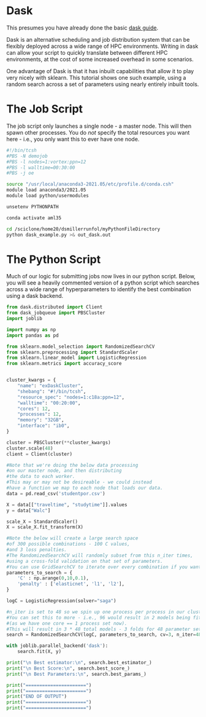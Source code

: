 # Dask
This presumes you have already done the basic [dask guide](https://hmbaier.gitbook.io/distributed-ml-w-and-m/using-python-and-batch/dask_intro).

Dask is an alternative scheduling and job distribution system that can be flexibly deployed across a wide range of HPC environments.  Writing in dask can allow your script to quickly translate between different HPC environments, at the cost of some increased overhead in some scenarios.

One advantage of Dask is that it has inbuilt capabilities that allow it to play very nicely with sklearn.  This tutorial shows one such example, using a random search across a set of parameters using nearly entirely inbuilt tools.

# The Job Script
The job script only launches a single node - a master node.  This will then spawn other processes.  You do *not* specify the total resources you want here - i.e., you only want this to ever have one node.
```sh
#!/bin/tcsh
#PBS -N demojob
#PBS -l nodes=1:vortex:ppn=12
#PBS -l walltime=00:30:00
#PBS -j oe

source "/usr/local/anaconda3-2021.05/etc/profile.d/conda.csh"
module load anaconda3/2021.05
module load python/usermodules

unsetenv PYTHONPATH

conda activate aml35

cd /sciclone/home20/dsmillerrunfol/myPythonFileDirectory
python dask_example.py >& out_dask.out
```

# The Python Script
Much of our logic for submitting jobs now lives in our python script.  Below, you will see a heavily commented version of a python script which searches across a wide range of hyperparameters to identify the best combination using a dask backend.

```python
from dask.distributed import Client
from dask_jobqueue import PBSCluster
import joblib

import numpy as np
import pandas as pd

from sklearn.model_selection import RandomizedSearchCV
from sklearn.preprocessing import StandardScaler
from sklearn.linear_model import LogisticRegression
from sklearn.metrics import accuracy_score


cluster_kwargs = {
    "name": "exDaskCluster",
    "shebang": "#!/bin/tcsh",
    "resource_spec": "nodes=1:c18a:ppn=12",
    "walltime": "00:20:00",
    "cores": 12,
    "processes": 12,
    "memory": "32GB",
    "interface": "ib0",
}

cluster = PBSCluster(**cluster_kwargs)
cluster.scale(48)
client = Client(cluster)

#Note that we're doing the below data processing
#on our master node, and then distributing
#the data to each worker.
#This may or may not be desireable - we could instead
#have a function we map to each node that loads our data.
data = pd.read_csv('studentpor.csv')

X = data[["traveltime", "studytime"]].values
y = data["Walc"]

scale_X = StandardScaler()
X = scale_X.fit_transform(X)

#Note the below will create a large search space 
#of 300 possible combinations - 100 C values,
#and 3 loss penalties.
#The RandomizedSearchCV will randomly subset from this n_iter times,
#using a cross-fold validation on that set of parameters.
#You can use GridSearchCV to iterate over every combination if you want as well.
parameters_to_search = {
    'C' : np.arange(0,10,0.1),
    'penalty' : ['elasticnet', 'l1', 'l2'],
}

logC = LogisticRegression(solver="saga")

#n_iter is set to 48 so we spin up one process per process in our cluster.
#You can set this to more - i.e., 96 would result in 2 models being fit on each core 
#(as we have one core == 1 process set now).
#This will result in 3 * 48 total models - 3 folds for 48 parameter sets.
search = RandomizedSearchCV(logC, parameters_to_search, cv=3, n_iter=48, verbose=10)

with joblib.parallel_backend('dask'):
    search.fit(X, y)

print("\n Best estimator:\n", search.best_estimator_)
print("\n Best Score:\n", search.best_score_)
print("\n Best Parameters:\n", search.best_params_)

print("======================")
print("======================")
print("END OF OUTPUT")
print("======================")
print("======================")
```